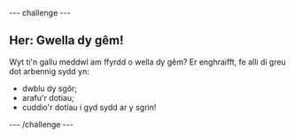 --- challenge ---
## Her: Gwella dy gêm!
Wyt ti'n gallu meddwl am ffyrdd o wella dy gêm? Er enghraifft, fe alli di greu dot arbennig sydd yn:

+ dwblu dy sgôr;
+ arafu'r dotiau;
+ cuddio'r dotiau i gyd sydd ar y sgrin!




--- /challenge ---
